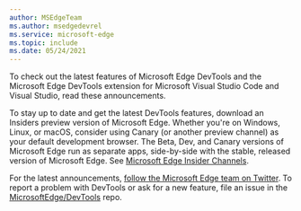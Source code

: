 ```yaml
---
author: MSEdgeTeam
ms.author: msedgedevrel
ms.service: microsoft-edge
ms.topic: include
ms.date: 05/24/2021
---
```

To check out the latest features of Microsoft Edge DevTools and the Microsoft Edge DevTools extension for Microsoft Visual Studio Code and Visual Studio, read these announcements.

To stay up to date and get the latest DevTools features, download an Insiders preview version of Microsoft Edge.  Whether you're on Windows, Linux, or macOS, consider using Canary (or another preview channel) as your default development browser.  The Beta, Dev, and Canary versions of Microsoft Edge run as separate apps, side-by-side with the stable, released version of Microsoft Edge.  See [Microsoft Edge Insider Channels](https://aka.ms/microsoftedge).

For the latest announcements, [follow the Microsoft Edge team on Twitter](https://twitter.com/MSEdgeDev). To report a problem with DevTools or ask for a new feature, file an issue in the [MicrosoftEdge/DevTools](https://github.com/MicrosoftEdge/DevTools) repo.

